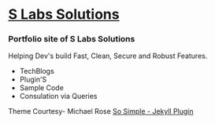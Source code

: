# [S Labs Solutions](https://slabs.tech/)


### Portfolio site of S Labs Solutions

Helping Dev's build Fast, Clean, Secure and Robust Features.

* TechBlogs
* Plugin'S
* Sample Code 
* Consulation via Queries



Theme Courtesy- Michael Rose [So Simple -  Jekyll Plugin](https://mmistakes.github.io/minimal-mistakes/)

